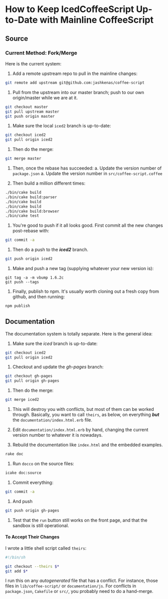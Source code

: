 # How to Keep IcedCoffeeScript Up-to-Date with Mainline CoffeeScript

## Source

### Current Method: Fork/Merge

Here is the current system:

1. Add a remote upstream repo to pull in the mainline changes:
```sh
git remote add upstream git@github.com:jashkenas/coffee-script
```

1. Pull from the upstream into our master branch; push to our own origin/master while we are at it.
```sh
git checkout master
git pull upstream master
git push origin master
```

1. Make sure the local `iced2` branch is up-to-date:
```sh
git checkout iced2
git pull origin iced2
```

1. Then do the merge:
```sh
git merge master
```

1. Then, once the rebase has succeeded:
     a. Update the version number of `package.json`
     a. Update the version number in `src/coffee-script.coffee`

1. Then build a million different times:
```sh
./bin/cake build
./bin/cake build:parser
./bin/cake build
./bin/cake build
./bin/cake build:browser
./bin/cake test
```

1. You're good to push if it all looks good. First commit all the new changes post-rebase with:
```sh
git commit -a
```

1. Then do a push to the *<b>iced2</b>* branch.
```sh
git push origin iced2
```

1. Make and push a new tag (supplying whatever your new version is):
```
git tag -a -m vbump 1.6.2c
git push --tags
```

1. Finally, publish to npm.  It's usually worth cloning out a fresh
copy from github, and then running:
```sh
npm publish
```

## Documentation

The documentation system is totally separate.  Here is the general idea:

1. Make sure the *iced* branch is up-to-date:
```sh
git checkout iced2
git pull origin iced2
```

1. Checkout and update the *gh-pages* branch:
```sh
git checkout gh-pages
git pull origin gh-pages
```

1. Then do the merge:
```sh
git merge iced2
```

1. This will destroy you with conflicts, but most of them can be worked
through.  Basically, you want to call `theirs`, as below, on everything
*<b>but</b>* the `documentation/index.html.erb` file.

1. Edit `documentation/index.html.erb` by hand, changing the current version
number to whatever it is nowadays.

1. Rebuild the documentation like `index.html` and the
embedded examples.
```sh
rake doc
```

1. Run `docco` on the source files:
```sh
icake doc:source
```

1. Commit everything:
```sh
git commit -a
```

1. And push
```sh
git push origin gh-pages
```

1. Test that the `run` button still works on the front page, and that the
sandbox is still operational.

#### To Accept Their Changes

I wrote a little shell script called `theirs`:

```bash
#!/bin/sh

git checkout --theirs $*
git add $* 
```

I run this on any *autogenerated* file that has a
conflict.  For instance, those files in `lib/coffee-script/` 
or `documentation/js`.  For conflicts in `package.json`, `Cakefile`
or `src/`, you probably need to do a hand-merge.


